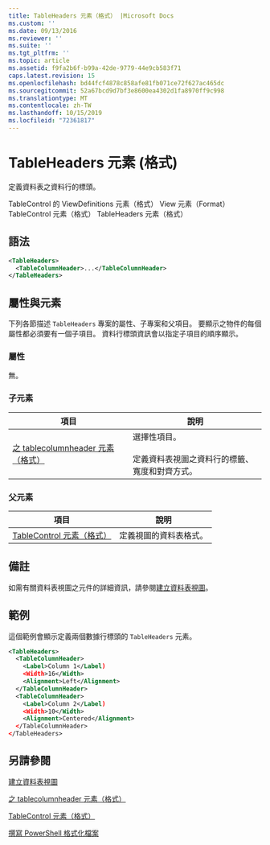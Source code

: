 ```yaml
---
title: TableHeaders 元素（格式） |Microsoft Docs
ms.custom: ''
ms.date: 09/13/2016
ms.reviewer: ''
ms.suite: ''
ms.tgt_pltfrm: ''
ms.topic: article
ms.assetid: f9fa2b6f-b99a-42de-9779-44e9cb583f71
caps.latest.revision: 15
ms.openlocfilehash: bd44fcf4878c858afe81fb071ce72f627ac465dc
ms.sourcegitcommit: 52a67bcd9d7bf3e8600ea4302d1fa8970ff9c998
ms.translationtype: MT
ms.contentlocale: zh-TW
ms.lasthandoff: 10/15/2019
ms.locfileid: "72361817"
---
```

# <a name="tableheaders-element-format"></a>TableHeaders 元素 (格式)

定義資料表之資料行的標頭。

TableControl 的 ViewDefinitions 元素（格式） View 元素（Format） TableControl 元素（格式） TableHeaders 元素（格式）

## <a name="syntax"></a>語法

```xml
<TableHeaders>
  <TableColumnHeader>...</TableColumnHeader>
</TableHeaders>

```

## <a name="attributes-and-elements"></a>屬性與元素

下列各節描述 `TableHeaders` 專案的屬性、子專案和父項目。 要顯示之物件的每個屬性都必須要有一個子項目。 資料行標頭資訊會以指定子項目的順序顯示。

### <a name="attributes"></a>屬性

無。

### <a name="child-elements"></a>子元素

|項目|說明|
|-------------|-----------------|
|[之 tablecolumnheader 元素（格式）](./tablecolumnheader-element-format.md)|選擇性項目。<br /><br /> 定義資料表視圖之資料行的標籤、寬度和對齊方式。|

### <a name="parent-elements"></a>父元素

|項目|說明|
|-------------|-----------------|
|[TableControl 元素（格式）](./tablecontrol-element-format.md)|定義視圖的資料表格式。|

## <a name="remarks"></a>備註

如需有關資料表視圖之元件的詳細資訊，請參閱[建立資料表視圖](./creating-a-table-view.md)。

## <a name="example"></a>範例

這個範例會顯示定義兩個數據行標頭的 `TableHeaders` 元素。

```xml
<TableHeaders>
  <TableColumnHeader>
    <Label>Column 1</Label)
    <Width>16</Width>
    <Alignment>Left</Alignment>
  </TableColumnHeader>
  <TableColumnHeader>
    <Label>Column 2</Label)
    <Width>10</Width>
    <Alignment>Centered</Alignment>
  </TableColumnHeader>
</TableHeaders>
```

## <a name="see-also"></a>另請參閱

[建立資料表視圖](./creating-a-table-view.md)

[之 tablecolumnheader 元素（格式）](./tablecolumnheader-element-format.md)

[TableControl 元素（格式）](./tablecontrol-element-format.md)

[撰寫 PowerShell 格式化檔案](./writing-a-powershell-formatting-file.md)

